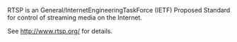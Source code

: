RTSP is an General/InternetEngineeringTaskForce (IETF) Proposed Standard for control of streaming media on the Internet.

See http://www.rtsp.org/ for details.